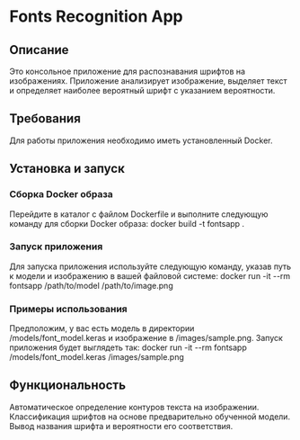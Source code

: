 # Fonts Recognition App
## Описание
Это консольное приложение для распознавания шрифтов на изображениях. Приложение анализирует изображение, выделяет текст и определяет наиболее вероятный шрифт с указанием вероятности.

## Требования
Для работы приложения необходимо иметь установленный Docker.

## Установка и запуск
### Сборка Docker образа
Перейдите в каталог с файлом Dockerfile и выполните следующую команду для сборки Docker образа:
docker build -t fontsapp .

### Запуск приложения
Для запуска приложения используйте следующую команду, указав путь к модели и изображению в вашей файловой системе:
docker run -it --rm fontsapp /path/to/model /path/to/image.png

### Примеры использования
Предположим, у вас есть модель в директории /models/font_model.keras и изображение в /images/sample.png. Запуск приложения будет выглядеть так:
docker run -it --rm fontsapp /models/font_model.keras /images/sample.png

## Функциональность
Автоматическое определение контуров текста на изображении.
Классификация шрифтов на основе предварительно обученной модели.
Вывод названия шрифта и вероятности его соответствия.
